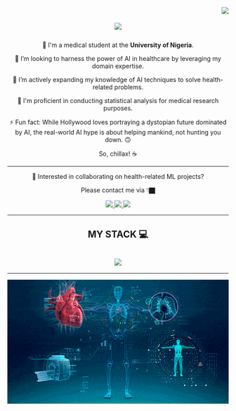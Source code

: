<img align="right" 
  src="https://visitor-badge.laobi.icu/badge?page_id=Pynero001.Pynero001-badge&left_text=Total%20Visits"/>

<h1 align="center">
    <img src="https://readme-typing-svg.herokuapp.com/?font=Titan+One&size=35&center=true&vCenter=true&color=03DDDC&width=500&height=70&duration=4000&lines=Hellooo!!+🤓;+I'm+Fortune+Okafor.+👨🏿‍⚕️;" />
</h1>


<div align='center'>
  
👤 I'm a medical student at the **University of Nigeria**.

🔭 I’m looking to harness the power of AI in healthcare by leveraging my domain expertise.

🌱 I’m actively expanding my knowledge of AI techniques to solve health-related problems.

🔎 I'm proficient in conducting statistical analysis for medical research purposes.


⚡ Fun fact: While Hollywood loves portraying a dystopian future dominated by AI, the real-world AI hype is about helping mankind, not hunting you down. 🙃
  
So, chillax! ☕
</div>

----

<div align='center'>

🤔 Interested in collaborating on health-related ML projects?

Please contact me via 👇🏿

</div>

<div align="center"> 
  <a href="mailto:sirnero001@gmail.com">
    <img src="https://img.shields.io/badge/Gmail-333333?style=for-the-badge&logo=gmail&logoColor=red" />
  </a>
  <a href="https://www.linkedin.com/in/fortune-okafor-43a7882b6" target="_blank">
    <img src="https://img.shields.io/badge/LinkedIn-0077B5?style=for-the-badge&logo=linkedin&logoColor=white" target="_blank" />
  </a>
  <a href="https://t.me/Sirnero001" target="_blank">
     <img src="https://img.shields.io/badge/Telegram-2CA5E0?style=for-the-badge&logo=telegram&logoColor=white" target="_blank" /> 
  </a>
</div>


 <hr/>
 
<h2 align="center"> MY STACK 💻 </h2>
<br/>
<div align="center">
    <img src="https://skillicons.dev/icons?i=azure,git,py,r,sklearn,vscode"/>
</div>

<hr/>

<div align='center'>
  
![0_ziJgXyS25Cy7Zazh](Humanoid.gif)

</div>


<!---
Pynero001/Pynero001 is a ✨ special ✨ repository because its `README.md` (this file) appears on your GitHub profile.
You can click the Preview link to take a look at your changes.
--->
